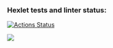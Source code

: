 ### Hexlet tests and linter status:
[![Actions Status](https://github.com/Mila-Golyshkina/frontend-project-44/workflows/hexlet-check/badge.svg)](https://github.com/Mila-Golyshkina/frontend-project-44/actions)

<a href="https://codeclimate.com/github/Mila-Golyshkina/frontend-project-44/maintainability"><img src="https://api.codeclimate.com/v1/badges/2abce5451021b0567753/maintainability" /></a>